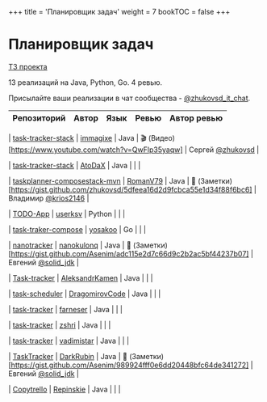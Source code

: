 +++
title = 'Планировщик задач'
weight = 7
bookTOC = false
+++

# Планировщик задач

[ТЗ проекта](../projects/task-tracker.md)

13 реализаций на Java, Python, Go. 4 ревью.

Присылайте ваши реализации в чат сообщества - [@zhukovsd_it_chat](https://t.me/zhukovsd_it_chat).

| Репозиторий | Автор | Язык | Ревью | Автор ревью |
|-------------|-------|------|-------|-------------|

| [task-tracker-stack](https://github.com/immagixe/task-tracker-stack) | [immagixe](https://github.com/immagixe) | Java | 🎬 (Видео)[https://www.youtube.com/watch?v=QwFlp35yaqw] | Сергей [@zhukovsd](https://t.me/zhukovsd) |

| [task-tracker-stack](https://github.com/AtoDaX/task-tracker-stack) | [AtoDaX](https://github.com/AtoDaX) | Java |  |  |

| [taskplanner-composestack-mvn](https://github.com/RomanV79/taskplanner-composestack-mvn/tree/master) | [RomanV79](https://github.com/RomanV79) | Java | 📝 (Заметки)[https://gist.github.com/zhukovsd/5dfeea16d2d9fcbca55e1d34f88f6bc6] | Владимир [@krios2146](https://t.me/krios2146) |

| [TODO-App](https://github.com/userksv/TODO-App) | [userksv](https://github.com/userksv) | Python |  |  |

| [task-traker-compose](https://github.com/yosakoo/task-traker-compose) | [yosakoo](https://github.com/yosakoo) | Go |  |  |

| [nanotracker](https://github.com/nanokulonq/nanotracker) | [nanokulonq](https://github.com/nanokulonq) | Java | 📝 (Заметки)[https://gist.github.com/Asenim/adc115e2d7c66d9c2b2ac5bf44237b07] | Евгений [@solid_jdk](https://t.me/solid_jdk) |

| [Task-tracker](https://github.com/AleksandrKamen/Task-tracker) | [AleksandrKamen](https://github.com/AleksandrKamen) | Java |  |  |

| [task-scheduler](https://github.com/DragomirovCode/task-scheduler) | [DragomirovCode](https://github.com/DragomirovCode) | Java |  |  |

| [task-tracker](https://github.com/farneser/task-tracker) | [farneser](https://github.com/farneser) | Java |  |  |

| [task-tracker](https://github.com/zshri/task-tracker) | [zshri](https://github.com/zshri) | Java |  |  |

| [task-tracker](https://github.com/vadimistar/task-tracker) | [vadimistar](https://github.com/vadimistar) | Java |  |  |

| [TaskTracker](https://github.com/DarkRubin/TaskTracker) | [DarkRubin](https://github.com/DarkRubin) | Java | 📝 (Заметки)[https://gist.github.com/Asenim/989924fff0e6dd20448bfc64de341272] | Евгений [@solid_jdk](https://t.me/solid_jdk) |

| [Copytrello](https://github.com/Repinskie/Copytrello) | [Repinskie](https://github.com/Repinskie) | Java |  |  |
